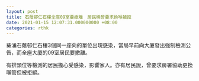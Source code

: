 ```yaml
---
layout: post
title: 石蔭邨仁石樓全座09室要撤離　居民稱曾要求換喉被拒
date: 2021-01-15 12:07:31.000000000 +08:00
categories: rthk
---
```


葵涌石蔭邨仁石樓3個同一座向的單位出現感染，當局早前向大廈發出強制檢測公告，而全座大廈的09室居民要撤離。

有排頭位等檢測的居民擔心受感染，影響家人。亦有居民說，曾要求房署協助更換喉管但被拒絕。
